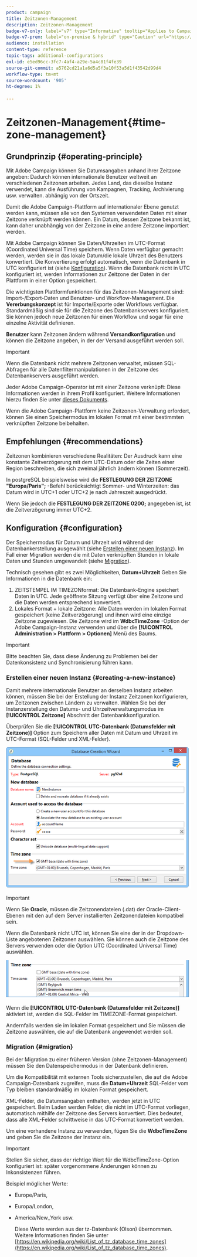 ```yaml
---
product: campaign
title: Zeitzonen-Management
description: Zeitzonen-Management
badge-v7-only: label="v7" type="Informative" tooltip="Applies to Campaign Classic v7 only"
badge-v7-prem: label="on-premise & hybrid" type="Caution" url="https://experienceleague.adobe.com/docs/campaign-classic/using/installing-campaign-classic/architecture-and-hosting-models/hosting-models-lp/hosting-models.html?lang=en" tooltip="Applies to on-premise and hybrid deployments only"
audience: installation
content-type: reference
topic-tags: additional-configurations
exl-id: e5ed96cc-3fc7-4af4-a29e-5a4c81f4fe39
source-git-commit: a5762cd21a1a6d5a5f3a10f53a5d1f43542d99d4
workflow-type: tm+mt
source-wordcount: '905'
ht-degree: 1%

---
```


# Zeitzonen-Management{#time-zone-management}



## Grundprinzip {#operating-principle}

Mit Adobe Campaign können Sie Datumsangaben anhand ihrer Zeitzone angeben: Dadurch können internationale Benutzer weltweit an verschiedenen Zeitzonen arbeiten. Jedes Land, das dieselbe Instanz verwendet, kann die Ausführung von Kampagnen, Tracking, Archivierung usw. verwalten. abhängig von der Ortszeit.

Damit die Adobe Campaign-Plattform auf internationaler Ebene genutzt werden kann, müssen alle von den Systemen verwendeten Daten mit einer Zeitzone verknüpft werden können. Ein Datum, dessen Zeitzone bekannt ist, kann daher unabhängig von der Zeitzone in eine andere Zeitzone importiert werden.

Mit Adobe Campaign können Sie Daten/Uhrzeiten im UTC-Format (Coordinated Universal Time) speichern. Wenn Daten verfügbar gemacht werden, werden sie in das lokale Datum/die lokale Uhrzeit des Benutzers konvertiert. Die Konvertierung erfolgt automatisch, wenn die Datenbank in UTC konfiguriert ist (siehe [Konfiguration](#configuration)). Wenn die Datenbank nicht in UTC konfiguriert ist, werden Informationen zur Zeitzone der Daten in der Plattform in einer Option gespeichert.

Die wichtigsten Plattformfunktionen für das Zeitzonen-Management sind: Import-/Export-Daten und Benutzer- und Workflow-Management. Die **Vererbungskonzept** ist für Importe/Exporte oder Workflows verfügbar. Standardmäßig sind sie für die Zeitzone des Datenbankservers konfiguriert. Sie können jedoch neue Zeitzonen für einen Workflow und sogar für eine einzelne Aktivität definieren.

**Benutzer** kann Zeitzonen ändern während **Versandkonfiguration** und können die Zeitzone angeben, in der der Versand ausgeführt werden soll.

>[!IMPORTANT]
>
>Wenn die Datenbank nicht mehrere Zeitzonen verwaltet, müssen SQL-Abfragen für alle Datenfiltermanipulationen in der Zeitzone des Datenbankservers ausgeführt werden.

Jeder Adobe Campaign-Operator ist mit einer Zeitzone verknüpft: Diese Informationen werden in ihrem Profil konfiguriert. Weitere Informationen hierzu finden Sie unter [dieses Dokuments](../../platform/using/access-management.md).

Wenn die Adobe Campaign-Plattform keine Zeitzonen-Verwaltung erfordert, können Sie einen Speichermodus im lokalen Format mit einer bestimmten verknüpften Zeitzone beibehalten.

## Empfehlungen {#recommendations}

Zeitzonen kombinieren verschiedene Realitäten: Der Ausdruck kann eine konstante Zeitverzögerung mit dem UTC-Datum oder die Zeiten einer Region beschreiben, die sich zweimal jährlich ändern können (Sommerzeit).

In postgreSQL beispielsweise wird die **FESTLEGUNG DER ZEITZONE &quot;Europa/Paris&quot;;** -Befehl berücksichtigt Sommer- und Winterzeiten: das Datum wird in UTC+1 oder UTC+2 je nach Jahreszeit ausgedrückt.

Wenn Sie jedoch die **FESTLEGUNG DER ZEITZONE 0200;** angegeben ist, ist die Zeitverzögerung immer UTC+2.

## Konfiguration {#configuration}

Der Speichermodus für Datum und Uhrzeit wird während der Datenbankerstellung ausgewählt (siehe [Erstellen einer neuen Instanz](#creating-a-new-instance)). Im Fall einer Migration werden die mit Daten verknüpften Stunden in lokale Daten und Stunden umgewandelt (siehe [Migration](#migration)).

Technisch gesehen gibt es zwei Möglichkeiten, **Datum+Uhrzeit** Geben Sie Informationen in die Datenbank ein:

1. ZEITSTEMPEL IM TIMEZONformat: Die Datenbank-Engine speichert Daten in UTC. Jede geöffnete Sitzung verfügt über eine Zeitzone und die Daten werden entsprechend konvertiert.
1. Lokales Format + lokale Zeitzone: Alle Daten werden im lokalen Format gespeichert (keine Zeitverzögerung) und ihnen wird eine einzige Zeitzone zugewiesen. Die Zeitzone wird im **WdbcTimeZone** -Option der Adobe Campaign-Instanz verwenden und über die **[!UICONTROL Administration > Plattform > Optionen]** Menü des Baums.

>[!IMPORTANT]
>
>Bitte beachten Sie, dass diese Änderung zu Problemen bei der Datenkonsistenz und Synchronisierung führen kann.

### Erstellen einer neuen Instanz {#creating-a-new-instance}

Damit mehrere internationale Benutzer an derselben Instanz arbeiten können, müssen Sie bei der Erstellung der Instanz Zeitzonen konfigurieren, um Zeitzonen zwischen Ländern zu verwalten. Wählen Sie bei der Instanzerstellung den Datums- und Uhrzeitverwaltungsmodus im **[!UICONTROL Zeitzone]** Abschnitt der Datenbankkonfiguration.

Überprüfen Sie die **[!UICONTROL UTC-Datenbank (Datumsfelder mit Zeitzone)]** Option zum Speichern aller Daten mit Datum und Uhrzeit im UTC-Format (SQL-Felder und XML-Felder).

![](assets/install_wz_select_utc_option.png)

>[!IMPORTANT]
>
>Wenn Sie **Oracle**, müssen die Zeitzonendateien (.dat) der Oracle-Client-Ebenen mit den auf dem Server installierten Zeitzonendateien kompatibel sein.

Wenn die Datenbank nicht UTC ist, können Sie eine der in der Dropdown-Liste angebotenen Zeitzonen auswählen. Sie können auch die Zeitzone des Servers verwenden oder die Option UTC (Coordinated Universal Time) auswählen.

![](assets/install_wz_unselect_utc_option.png)

Wenn die **[!UICONTROL UTC-Datenbank (Datumsfelder mit Zeitzone)]** aktiviert ist, werden die SQL-Felder im TIMEZONE-Format gespeichert.

Andernfalls werden sie im lokalen Format gespeichert und Sie müssen die Zeitzone auswählen, die auf die Datenbank angewendet werden soll.

### Migration {#migration}

Bei der Migration zu einer früheren Version (ohne Zeitzonen-Management) müssen Sie den Datenspeichermodus in der Datenbank definieren.

Um die Kompatibilität mit externen Tools sicherzustellen, die auf die Adobe Campaign-Datenbank zugreifen, muss die **Datum+Uhrzeit** SQL-Felder vom Typ bleiben standardmäßig im lokalen Format gespeichert.

XML-Felder, die Datumsangaben enthalten, werden jetzt in UTC gespeichert. Beim Laden werden Felder, die nicht im UTC-Format vorliegen, automatisch mithilfe der Zeitzone des Servers konvertiert. Dies bedeutet, dass alle XML-Felder schrittweise in das UTC-Format konvertiert werden.

Um eine vorhandene Instanz zu verwenden, fügen Sie die **WdbcTimeZone** und geben Sie die Zeitzone der Instanz ein.

>[!IMPORTANT]
>
>Stellen Sie sicher, dass der richtige Wert für die WdbcTimeZone-Option konfiguriert ist: später vorgenommene Änderungen können zu Inkonsistenzen führen.

Beispiel möglicher Werte:

* Europe/Paris,
* Europa/London,
* America/New_York usw.

   Diese Werte werden aus der tz-Datenbank (Olson) übernommen. Weitere Informationen finden Sie unter [https://en.wikipedia.org/wiki/List_of_tz_database_time_zones](https://en.wikipedia.org/wiki/List_of_tz_database_time_zones).
